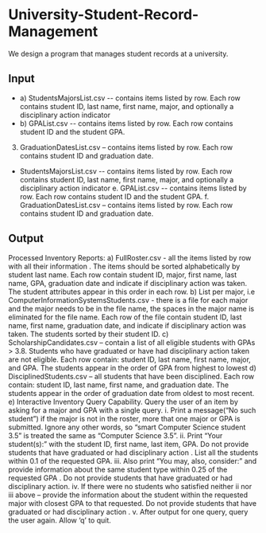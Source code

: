 # University-Student-Record-Management

We design a program that manages student records at a university.

## Input
- a) StudentsMajorsList.csv -- contains items listed by row. Each row contains student ID, last name, first name, major, and optionally a disciplinary action indicator
- b) GPAList.csv -- contains items listed by row. Each row contains student ID and the student GPA.
3. GraduationDatesList.csv – contains items listed by row. Each row contains student ID and graduation date.
* StudentsMajorsList.csv -- contains items listed by row. Each row contains student ID, last name, first name, major, and optionally a disciplinary action indicator
e. GPAList.csv -- contains items listed by row. Each row contains student ID and the student GPA.
f. GraduationDatesList.csv – contains items listed by row. Each row contains student ID and graduation date.

## Output
Processed Inventory Reports:
a) FullRoster.csv - all the items listed by row with all their information . The items should be sorted alphabetically by student last name. Each row contain student ID, major, first name, last name, GPA, graduation date and indicate if disciplinary action was taken. The student attributes appear in this order in each row.
b) List per major, i.e ComputerInformationSystemsStudents.csv - there is a file for each major and the major needs to be in the file name, the spaces in the major name is eliminated for the file name. Each row of the file contain student ID, last name, first name, graduation date, and indicate if disciplinary action was taken. The students sorted by their student ID.
c) ScholarshipCandidates.csv – contain a list of all eligible students with GPAs > 3.8. Students who have graduated or have had disciplinary action taken are not eligible. Each row contain: student ID, last name, first name, major, and GPA. The students appear in the order of GPA from highest to lowest
d) DisciplinedStudents.csv – all students that have been disciplined. Each row contain: student ID, last name, first name, and graduation date. The students appear in the order of graduation date from oldest to most recent.
e) Interactive Inventory Query Capability. Query the user of an item by asking for a major and GPA with a single query.
  i. Print a message(“No such student”) if the major is not in the roster, more that one major or GPA is submitted. Ignore any other words, so “smart Computer Science student 3.5” is treated the same as “Computer Science 3.5”.
  ii. Print “Your student(s):” with the student ID, first name, last item, GPA. Do not provide students that have graduated or had disciplinary action . List all the students within 0.1 of the requested GPA.
  iii. Also print “You may, also, consider:” and provide information about the same student type within 0.25 of the requested GPA . Do not provide students that have graduated or had disciplinary action.
  iv. If there were no students who satisfied neither ii nor iii above – provide the information about the student within the requested major with closest GPA to that requested. Do not provide students that have graduated or had disciplinary action .
  v. After output for one query, query the user again. Allow ‘q’ to quit.
